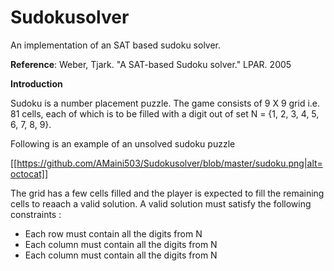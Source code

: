 # Sudokusolver
An implementation of an SAT based sudoku solver.

**Reference**: Weber, Tjark. "A SAT-based Sudoku solver." LPAR. 2005

**Introduction**

Sudoku is a number placement puzzle. The game consists of 9 X 9 grid i.e. 81 cells, each of which is to be filled with a digit out of set N = {1, 2, 3, 4, 5, 6, 7, 8, 9}. 

Following is an example of an unsolved sudoku puzzle 

[[https://github.com/AMaini503/Sudokusolver/blob/master/sudoku.png|alt=octocat]]


The grid has a few cells filled and the player is expected to fill the remaining cells to reaach a valid solution. A valid solution must satisfy the following constraints :

 - Each row must contain all the digits from N
 - Each column must contain all the digits from N
 - Each column must contain all the digits from N


